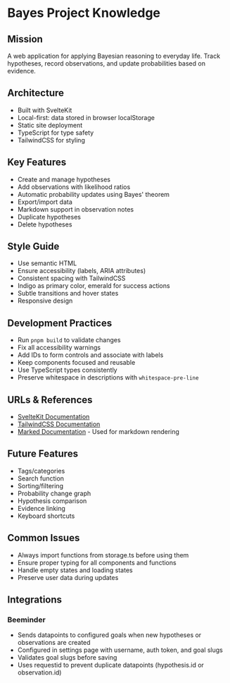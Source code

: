 # Bayes Project Knowledge

## Mission
A web application for applying Bayesian reasoning to everyday life. Track hypotheses, record observations, and update probabilities based on evidence.

## Architecture
- Built with SvelteKit
- Local-first: data stored in browser localStorage
- Static site deployment
- TypeScript for type safety
- TailwindCSS for styling

## Key Features
- Create and manage hypotheses
- Add observations with likelihood ratios
- Automatic probability updates using Bayes' theorem
- Export/import data
- Markdown support in observation notes
- Duplicate hypotheses
- Delete hypotheses

## Style Guide
- Use semantic HTML
- Ensure accessibility (labels, ARIA attributes)
- Consistent spacing with TailwindCSS
- Indigo as primary color, emerald for success actions
- Subtle transitions and hover states
- Responsive design

## Development Practices
- Run `pnpm build` to validate changes
- Fix all accessibility warnings
- Add IDs to form controls and associate with labels
- Keep components focused and reusable
- Use TypeScript types consistently
- Preserve whitespace in descriptions with `whitespace-pre-line`

## URLs & References
- [SvelteKit Documentation](https://kit.svelte.dev/)
- [TailwindCSS Documentation](https://tailwindcss.com/)
- [Marked Documentation](https://marked.js.org/) - Used for markdown rendering

## Future Features
- Tags/categories
- Search function
- Sorting/filtering
- Probability change graph
- Hypothesis comparison
- Evidence linking
- Keyboard shortcuts

## Common Issues
- Always import functions from storage.ts before using them
- Ensure proper typing for all components and functions
- Handle empty states and loading states
- Preserve user data during updates

## Integrations
### Beeminder
- Sends datapoints to configured goals when new hypotheses or observations are created
- Configured in settings page with username, auth token, and goal slugs
- Validates goal slugs before saving
- Uses requestid to prevent duplicate datapoints (hypothesis.id or observation.id)

